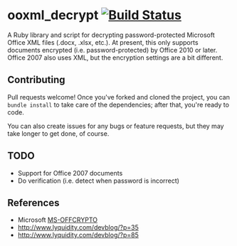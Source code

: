 # ooxml_decrypt [![Build Status](https://travis-ci.org/woodbusy/ooxml_decrypt.svg?branch=master)](https://travis-ci.org/woodbusy/ooxml_decrypt)

A Ruby library and script for decrypting password-protected Microsoft Office XML files (.docx, .xlsx, etc.). At present,
this only supports documents encrypted (i.e. password-protected) by Office 2010 or later. Office 2007 also uses XML, but
the encryption settings are a bit different.


## Contributing

Pull requests welcome! Once you've forked and cloned the project, you can `bundle install` to take care of the
dependencies; after that, you're ready to code.

You can also create issues for any bugs or feature requests, but they may take longer to get done, of course.


## TODO

- Support for Office 2007 documents
- Do verification (i.e. detect when password is incorrect)


## References

- Microsoft [MS-OFFCRYPTO](https://msdn.microsoft.com/en-us/library/office/cc313071)
- http://www.lyquidity.com/devblog/?p=35
- http://www.lyquidity.com/devblog/?p=85
